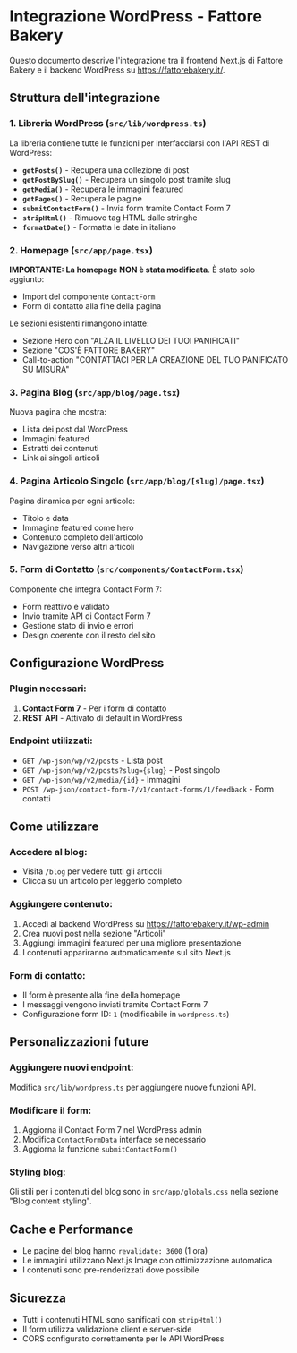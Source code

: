 # Integrazione WordPress - Fattore Bakery

Questo documento descrive l'integrazione tra il frontend Next.js di Fattore Bakery e il backend WordPress su https://fattorebakery.it/.

## Struttura dell'integrazione

### 1. Libreria WordPress (`src/lib/wordpress.ts`)

La libreria contiene tutte le funzioni per interfacciarsi con l'API REST di WordPress:

- **`getPosts()`** - Recupera una collezione di post
- **`getPostBySlug()`** - Recupera un singolo post tramite slug
- **`getMedia()`** - Recupera le immagini featured
- **`getPages()`** - Recupera le pagine
- **`submitContactForm()`** - Invia form tramite Contact Form 7
- **`stripHtml()`** - Rimuove tag HTML dalle stringhe
- **`formatDate()`** - Formatta le date in italiano

### 2. Homepage (`src/app/page.tsx`)

**IMPORTANTE: La homepage NON è stata modificata**. È stato solo aggiunto:
- Import del componente `ContactForm`
- Form di contatto alla fine della pagina

Le sezioni esistenti rimangono intatte:
- Sezione Hero con "ALZA IL LIVELLO DEI TUOI PANIFICATI"
- Sezione "COS'È FATTORE BAKERY"
- Call-to-action "CONTATTACI PER LA CREAZIONE DEL TUO PANIFICATO SU MISURA"

### 3. Pagina Blog (`src/app/blog/page.tsx`)

Nuova pagina che mostra:
- Lista dei post dal WordPress
- Immagini featured
- Estratti dei contenuti
- Link ai singoli articoli

### 4. Pagina Articolo Singolo (`src/app/blog/[slug]/page.tsx`)

Pagina dinamica per ogni articolo:
- Titolo e data
- Immagine featured come hero
- Contenuto completo dell'articolo
- Navigazione verso altri articoli

### 5. Form di Contatto (`src/components/ContactForm.tsx`)

Componente che integra Contact Form 7:
- Form reattivo e validato
- Invio tramite API di Contact Form 7
- Gestione stato di invio e errori
- Design coerente con il resto del sito

## Configurazione WordPress

### Plugin necessari:

1. **Contact Form 7** - Per i form di contatto
2. **REST API** - Attivato di default in WordPress

### Endpoint utilizzati:

- `GET /wp-json/wp/v2/posts` - Lista post
- `GET /wp-json/wp/v2/posts?slug={slug}` - Post singolo
- `GET /wp-json/wp/v2/media/{id}` - Immagini
- `POST /wp-json/contact-form-7/v1/contact-forms/1/feedback` - Form contatti

## Come utilizzare

### Accedere al blog:
- Visita `/blog` per vedere tutti gli articoli
- Clicca su un articolo per leggerlo completo

### Aggiungere contenuto:
1. Accedi al backend WordPress su https://fattorebakery.it/wp-admin
2. Crea nuovi post nella sezione "Articoli"
3. Aggiungi immagini featured per una migliore presentazione
4. I contenuti appariranno automaticamente sul sito Next.js

### Form di contatto:
- Il form è presente alla fine della homepage
- I messaggi vengono inviati tramite Contact Form 7
- Configurazione form ID: `1` (modificabile in `wordpress.ts`)

## Personalizzazioni future

### Aggiungere nuovi endpoint:
Modifica `src/lib/wordpress.ts` per aggiungere nuove funzioni API.

### Modificare il form:
1. Aggiorna il Contact Form 7 nel WordPress admin
2. Modifica `ContactFormData` interface se necessario
3. Aggiorna la funzione `submitContactForm()`

### Styling blog:
Gli stili per i contenuti del blog sono in `src/app/globals.css` nella sezione "Blog content styling".

## Cache e Performance

- Le pagine del blog hanno `revalidate: 3600` (1 ora)
- Le immagini utilizzano Next.js Image con ottimizzazione automatica
- I contenuti sono pre-renderizzati dove possibile

## Sicurezza

- Tutti i contenuti HTML sono sanificati con `stripHtml()`
- Il form utilizza validazione client e server-side
- CORS configurato correttamente per le API WordPress 